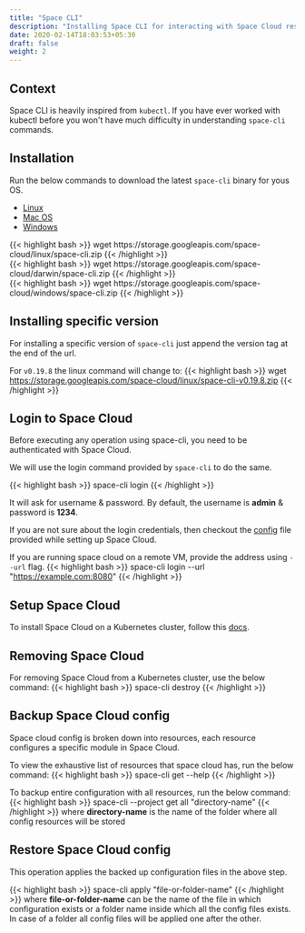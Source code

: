 ```yaml
---
title: "Space CLI"
description: "Installing Space CLI for interacting with Space Cloud resources"
date: 2020-02-14T18:03:53+05:30
draft: false
weight: 2
---
```


## Context
Space CLI is heavily inspired from `kubectl`. If you have ever worked with kubectl before you won't have much difficulty in understanding `space-cli` commands.

## Installation
Run the below commands to download the latest `space-cli` binary for yous OS.

<div class="row tabs-wrapper">
  <div class="col s12" style="padding:0">
    <ul class="tabs">
      <li class="tab col s2"><a class="active" href="#linux">Linux</a></li>
      <li class="tab col s2"><a href="#mac-os">Mac OS</a></li>
      <li class="tab col s2"><a href="#windows">Windows</a></li>
    </ul>
  </div>

  <div id="linux" class="col s12" style="padding:0">
{{< highlight bash >}}
wget https://storage.googleapis.com/space-cloud/linux/space-cli.zip
{{< /highlight >}}
  </div>

  <div id="mac-os" class="col s12" style="padding:0">
{{< highlight bash >}}
wget https://storage.googleapis.com/space-cloud/darwin/space-cli.zip
{{< /highlight >}}
  </div>

  <div id="windows" class="col s12" style="padding:0">
{{< highlight bash >}}
wget https://storage.googleapis.com/space-cloud/windows/space-cli.zip
{{< /highlight >}}
  </div>
  
</div>

## Installing specific version
For installing a specific version of `space-cli` just append the version tag at the end of the url.

For `v0.19.8` the linux command will change to:
{{< highlight bash >}}
wget https://storage.googleapis.com/space-cloud/linux/space-cli-v0.19.8.zip
{{< /highlight >}}

## Login to Space Cloud
Before executing any operation using space-cli, you need to be authenticated with Space Cloud.

We will use the login command provided by `space-cli` to do the same.

{{< highlight bash >}}
space-cli login
{{< /highlight >}}

It will ask for username & password. By default, the username is **admin** & password is **1234**.

If you are not sure about the login credentials, then checkout the [config](https://docs.space-cloud.io/install/kubernetes/configure/#default-configuration) file provided while setting up Space Cloud.

If you are running space cloud on a remote VM, provide the address using `--url` flag.
{{< highlight bash >}}
space-cli login --url "https://example.com:8080"
{{< /highlight >}}

## Setup Space Cloud
To install Space Cloud on a Kubernetes cluster, follow this [docs](/install/kubernetes/minikube).

## Removing Space Cloud
For removing Space Cloud from a Kubernetes cluster, use the below command:
{{< highlight bash >}}
space-cli destroy
{{< /highlight >}}

## Backup Space Cloud config
Space cloud config is broken down into resources, each resource configures a specific module in Space Cloud.

To view the exhaustive list of resources that space cloud has, run the below command:
{{< highlight bash >}}
space-cli get --help
{{< /highlight >}}


To backup entire configuration with all resources, run the below command:
{{< highlight bash >}}
space-cli --project <project-name> get all "directory-name"
{{< /highlight >}}
where **directory-name** is the name of the folder where all config resources will be stored

## Restore Space Cloud config
This operation applies the backed up configuration files in the above step.

{{< highlight bash >}}
space-cli apply "file-or-folder-name"
{{< /highlight >}}
where **file-or-folder-name** can be the name of the file in which configuration exists or a folder name inside which all the config files exists. In case of a folder all config files will be applied one after the other.
